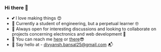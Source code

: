 ### Hi there 👋



- 💕 I love making things 😍
- 🔭 Currently a student of engineering, but a perpetual learner 🤓
- 👯 Always open for interesting discussions and looking to collaborate on projects concerning electronics and web development 🙂
- 💬 You can reach me [here](https://idivyanshbansal.tk/) or [there](https://www.linkedin.com/in/idivyanshbansal/)😎
- 📧 Say hello at - divyansh.bansal25@gmail.com 📬


<!--
**idivyanshbansal/idivyanshbansal** is a ✨ _special_ ✨ repository because its `README.md` (this file) appears on your GitHub profile.

Here are some ideas to get you started:-->
